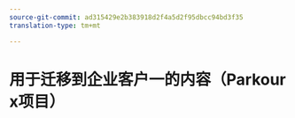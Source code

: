 ```yaml
---
source-git-commit: ad315429e2b383918d2f4a5d2f95dbcc94bd3f35
translation-type: tm+mt

---
```

# 用于迁移到企业客户一的内容（Parkour x项目）
